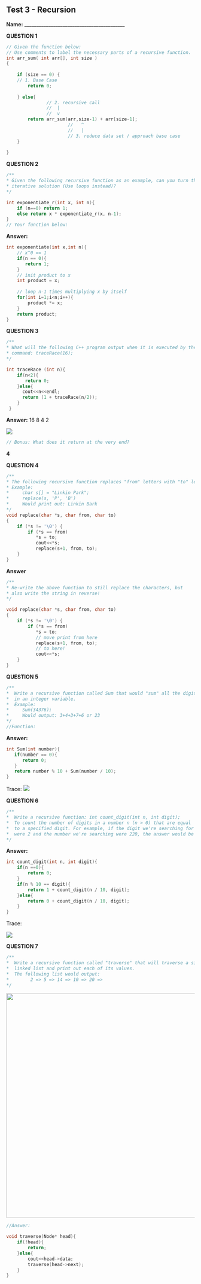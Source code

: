 

## Test 3 - Recursion

**Name:** __________________________________________

**QUESTION 1** 
```cpp
// Given the function below:
// Use comments to label the necessary parts of a recursive function.
int arr_sum( int arr[], int size )
{ 
    
    if (size == 0) {
    // 1. Base Case
        return 0;
        
    } else{
	           // 2. recursive call
	           //  |
	           //  v
	    return arr_sum(arr,size-1) + arr[size-1];
	                   //   ^
	                   //   |
		               // 3. reduce data set / approach base case
    }
    
}

```

**QUESTION 2** 

```cpp  
/**  
* Given the following recursive function as an example, can you turn this into an 
* iterative solution (Use loops instead)?
*/  

int exponentiate_r(int x, int n){
    if (n==0) return 1;
    else return x * exponentiate_r(x, n-1);
} 
// Your function below:
```

**Answer:**

```cpp
int exponentiate(int x,int n){
	// x^0 == 1
	if(n == 0){
	   return 1;
	}
	// init product to x
    int product = x;
    
    // loop n-1 times multiplying x by itself
	for(int i=1;i<n;i++){
		product *= x;
	}
    return product;
}

```  

**QUESTION 3** 

```cpp  
/**  
* What will the following C++ program output when it is executed by the following 
* command: traceRace(16); 
*/  

int traceRace (int n){
    if(n<2){
       return 0;
    }else{
      cout<<n<<endl;
      return (1 + traceRace(n/2));
    }
 }
 ```

**Answer:**
16
8
4
2

![](https://d3vv6lp55qjaqc.cloudfront.net/items/2q3j3g0P2E3E1h0u3B2S/recursion-trace-1.png)

```cpp
// Bonus: What does it return at the very end?
```
**4**


**QUESTION 4** 
```cpp  
/**  
* The following recursive function replaces "from" letters with "to" letters.
* Example:
*     char s[] = "Linkin Park";
*     replace(s, 'P', 'B') 
*     Would print out: Linkin Bark
*/ 
void replace(char *s, char from, char to)
{
	if (*s != '\0') {
		if (*s == from) 
		   *s = to;
		   cout<<*s;
		   replace(s+1, from, to);
	}
}
```
**Answer**
```cpp
/**  
* Re-write the above function to still replace the characters, but 
* also write the string in reverse!
*/

void replace(char *s, char from, char to)
{
	if (*s != '\0') {
		if (*s == from) 
		   *s = to;
		   // move print from here
		   replace(s+1, from, to);
		   // to here!
		   cout<<*s;
	}
}

```

**QUESTION 5** 
```cpp  
/**  
*  Write a recursive function called Sum that would "sum" all the digits 
*  in an integer variable.
*  Example:
*     Sum(34376);
*     Would output: 3+4+3+7+6 or 23
*/  
//Function:
```

**Answer:**
```cpp
int Sum(int number){
   if(number == 0){
      return 0;
   }
   return number % 10 + Sum(number / 10);
}
```
Trace:
![](https://d3vv6lp55qjaqc.cloudfront.net/items/3p251s3m1J273Z3o3j1W/recursion-trace-3.png)

**QUESTION 6** 
```cpp
/**  
*  Write a recursive function: int count_digit(int n, int digit); 
*  To count the number of digits in a number n (n > 0) that are equal 
*  to a specified digit. For example, if the digit we're searching for 
*  were 2 and the number we're searching were 220, the answer would be 2.
*/
```
**Answer:**
```cpp
int count_digit(int n, int digit){
	if(n ==0){
		return 0;
	}
    if(n % 10 == digit){
        return 1 + count_digit(n / 10, digit);
    }else{
        return 0 + count_digit(n / 10, digit);
    }
}
```
Trace:

![](https://d3vv6lp55qjaqc.cloudfront.net/items/1S2y3X3Z3o381B0Q0T1O/recursion-trace-4.png)
  
**QUESTION 7** 
```cpp
/**  
*  Write a recursive function called "traverse" that will traverse a singly 
*  linked list and print out each of its values.
*  The following list would output: 
*        2 => 5 => 14 => 10 => 20 =>
*/
```
<img src="https://d3vv6lp55qjaqc.cloudfront.net/items/1j440h2X2l1I0f0C1u3c/linked_list_single.png" width=600>

```cpp
//Answer:

void traverse(Node* head){
    if(!head){
        return;
    }else{
        cout<<head->data;
        traverse(head->next);
    }
}
```





